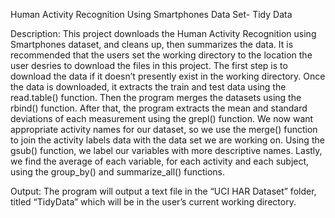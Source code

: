 Human Activity Recognition Using Smartphones Data Set- Tidy Data

Description:
This project downloads the Human Activity Recognition using Smartphones dataset, and cleans up, then summarizes the data. It is recommended that the users set the working directory to the location the user desries to download the files in this project. The first step is to download the data if it doesn’t presently exist in the working directory. Once the data is downloaded, it extracts the train and test data using the read.table() function. Then the program merges the datasets using the rbind() function. After that, the program extracts the mean and standard deviations of each measurement using the grepl() function. We now want appropriate activity names for our dataset, so we use the merge() function to join the activity labels data with the data set we are working on. Using the gsub() function, we label our variables with more descriptive names. Lastly, we find the average of each variable, for each activity and each subject, using the group_by() and summarize_all() functions.

Output:
	The program will output a text file in the “UCI HAR Dataset” folder, titled “TidyData” which will be in the user’s current working directory. 

